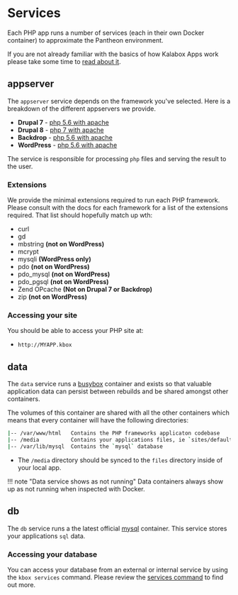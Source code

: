 Services
========

Each PHP app runs a number of services (each in their own Docker container) to approximate the Pantheon environment.

If you are not already familiar with the basics of how Kalabox Apps work please take some time to [read about it](http://docs.kalabox.io/en/stable/users/started).

appserver
---------

The `appserver` service depends on the framework you've selected. Here is a breakdown of the different appservers we provide.

 * **Drupal 7** - [php 5.6 with apache](https://github.com/docker-library/drupal/tree/master/7/apache)
 * **Drupal 8** - [php 7 with apache](https://github.com/docker-library/drupal/tree/master/8/apache)
 * **Backdrop** - [php 5.6 with apache](https://github.com/backdrop-ops/backdrop-docker/tree/master/1/apache)
 * **WordPress** - [php 5.6 with apache](https://github.com/docker-library/wordpress/tree/master/apache)

The service is responsible for processing `php` files and serving the result to the user.

### Extensions

We provide the minimal extensions required to run each PHP framework. Please consult with the docs for each framework for a list of the extensions required. That list should hopefully match up wth:

  * curl
  * gd
  * mbstring **(not on WordPress)**
  * mcrypt
  * mysqli **(WordPress only)**
  * pdo **(not on WordPress)**
  * pdo_mysql **(not on WordPress)**
  * pdo_pgsql **(not on WordPress)**
  * Zend OPcache **(Not on Drupal 7 or Backdrop)**
  * zip **(not on WordPress)**

### Accessing your site

You should be able to access your PHP site at:

  * `http://MYAPP.kbox`

data
----

The `data` service runs a [busybox](https://github.com/docker-library/busybox) container and exists so that valuable application data can persist between rebuilds and be shared amongst other containers.

The volumes of this container are shared with all the other containers which means that every container will have the following directories:

```bash
|-- /var/www/html   Contains the PHP frameworks applicaton codebase
|-- /media          Contains your applications files, ie `sites/default/files` for Drupal 7
|-- /var/lib/mysql  Contains the `mysql` database
```
* The `/media` directory should be synced to the `files` directory inside of your local app.

!!! note "Data service shows as not running"
    Data containers always show up as not running when inspected with Docker.

db
--

The `db` service runs a the latest official [mysql](https://github.com/docker-library/mysql/tree/master/5.7) container. This service stores your applications `sql` data.

### Accessing your database

You can access your database from an external or internal service by using the `kbox services` command. Please review the [services command](./cli/#services) to find out more.
